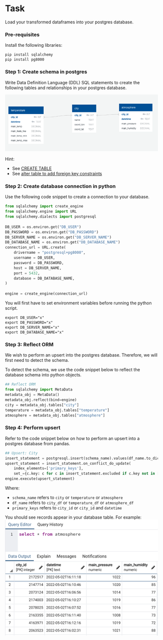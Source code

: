 # Task 

Load your transformed dataframes into your postgres database. 

### Pre-requisites

Install the following libraries: 

```
pip install sqlalchemy
pip install pg8000
```

### Step 1: Create schema in postgres

Write Data Definition Language (DDL) SQL statements to create the following tables and relationships in your postgres database. 

![erd.png](../../images/erd.png)

Hint: 
- See [CREATE TABLE](https://www.postgresqltutorial.com/postgresql-tutorial/postgresql-create-table/)
- See [alter table to add foreign key constraints](https://kb.objectrocket.com/postgresql/alter-table-add-constraint-how-to-use-constraints-sql-621)

### Step 2: Create database connection in python

Use the following code snippet to create a connection to your database. 

```python
from sqlalchemy import create_engine
from sqlalchemy.engine import URL
from sqlalchemy.dialects import postgresql

DB_USER = os.environ.get("DB_USER")
DB_PASSWORD = os.environ.get("DB_PASSWORD")
DB_SERVER_NAME = os.environ.get("DB_SERVER_NAME")
DB_DATABASE_NAME = os.environ.get("DB_DATABASE_NAME")
connection_url = URL.create(
    drivername = "postgresql+pg8000", 
    username = DB_USER,
    password = DB_PASSWORD,
    host = DB_SERVER_NAME, 
    port = 5432,
    database = DB_DATABASE_NAME, 
)

engine = create_engine(connection_url)
```

You will first have to set environment variables before running the python script. 

```
export DB_USER="x"
export DB_PASSWORD="x"
export DB_SERVER_NAME="x"
export DB_DATABASE_NAME="x"
```

### Step 3: Reflect ORM 

We wish to perform an upsert into the postgres database. Therefore, we will first need to detect the schema. 

To detect the schema, we use the code snippet below to reflect the database schema into python objects. 

```python
## Reflect ORM
from sqlalchemy import MetaData
metadata_obj = MetaData()
metadata_obj.reflect(bind=engine)
city = metadata_obj.tables["city"]
temperature = metadata_obj.tables["temperature"]
atmosphere = metadata_obj.tables["atmosphere"]
```

### Step 4: Perform upsert

Refer to the code snippet below on how to perform an upsert into a postgres database from pandas. 

```python
## Upsert: City
insert_statement = postgresql.insert(schema_name).values(df_name.to_dict(orient='records'))
upsert_statement = insert_statement.on_conflict_do_update(
    index_elements=['primary_keys'],
    set_={c.key: c for c in insert_statement.excluded if c.key not in ['primary_keys']})
engine.execute(upsert_statement)
```
Where: 
- `schema_name` refers to `city` or `temperature` or `atmosphere` 
- `df_name` refers to `city_df` or `temperature_df` or `atmosphere_df`
- `primary_keys` refers to `city_id` or `city_id` and `datetime` 

You should see records appear in your database table. For example: 
![result.png](../../images/database_result.png)